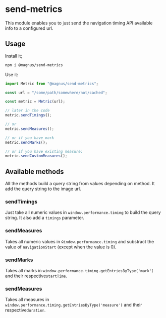 # send-metrics

This module enables you to just send the navigation timing API available info to a configured url.

## Usage

Install it;

```sh
npm i @magnus/send-metrics
```

Use it:

```javascript
import Metric from "@magnus/send-metrics";

const url = "/some/path/somewhere/not/cached";

const metric = Metric(url);

// later in the code
metric.sendTimings();

// or
metric.sendMeasures();

// or if you have mark
metric.sendMarks();

// or if you have existing measure:
metric.sendCustomMeasures();
```

## Available methods

All the methods build a query string from values depending on method. It add the query string to the image url.

### sendTimings

Just take all numeric values in `window.performance.timing` to build the query string. It also add a `timings` parameter.

### sendMeasures

Takes all numeric values in `ŵindow.performance.timing` and substract the value of `navigationStart` (except when the value is 0).

### sendMarks

Takes all marks in `window.performance.timing.getEntriesByType('mark')` and their respective`startTime`.

### sendMeasures

Takes all measures in `window.performance.timing.getEntriesByType('measure')` and their respective`duration`.
